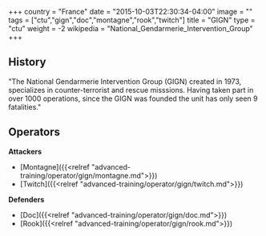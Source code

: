 +++
country = "France"
date = "2015-10-03T22:30:34-04:00"
image = ""
tags = ["ctu","gign","doc","montagne","rook","twitch"]
title = "GIGN"
type = "ctu"
weight = -2
wikipedia = "National_Gendarmerie_Intervention_Group"
+++

## History

"The National Gendarmerie Intervention Group (GIGN) created in 1973, specializes in counter-terrorist and rescue misssions. Having taken part in over 1000 operations, since the GIGN was founded the unit has only seen 9 fatalities."

## Operators

**Attackers**

- [Montagne]({{<relref "advanced-training/operator/gign/montagne.md">}})
- [Twitch]({{<relref "advanced-training/operator/gign/twitch.md">}})

**Defenders**

- [Doc]({{<relref "advanced-training/operator/gign/doc.md">}})
- [Rook]({{<relref "advanced-training/operator/gign/rook.md">}})
